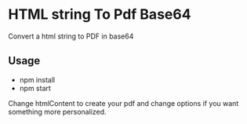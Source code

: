 # HTML string To Pdf Base64

Convert a html string to PDF in base64

## Usage

- npm install
- npm start

Change htmlContent to create your pdf and change options if you want something more personalized.
